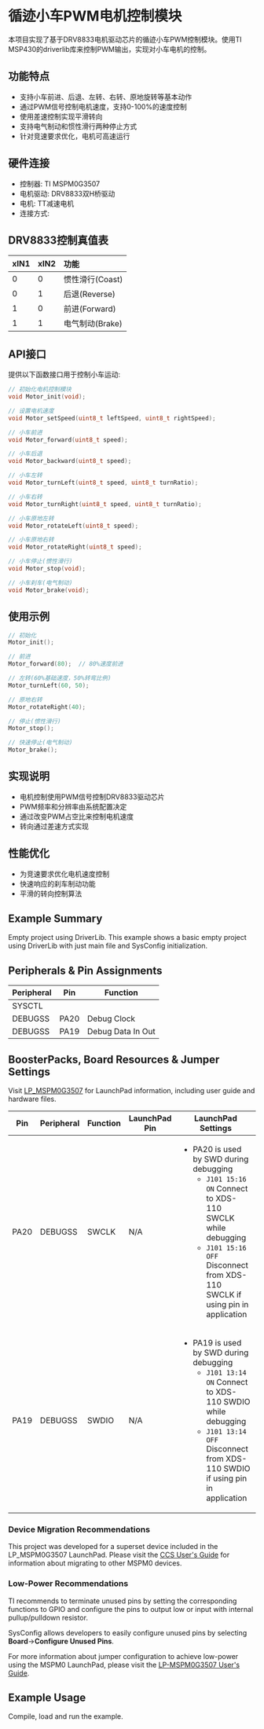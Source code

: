 # 循迹小车PWM电机控制模块

本项目实现了基于DRV8833电机驱动芯片的循迹小车PWM控制模块。使用TI MSP430的driverlib库来控制PWM输出，实现对小车电机的控制。

## 功能特点

- 支持小车前进、后退、左转、右转、原地旋转等基本动作
- 通过PWM信号控制电机速度，支持0-100%的速度控制
- 使用差速控制实现平滑转向
- 支持电气制动和惯性滑行两种停止方式
- 针对竞速要求优化，电机可高速运行

## 硬件连接

- 控制器: TI MSPM0G3507
- 电机驱动: DRV8833双H桥驱动
- 电机: TT减速电机
- 连接方式:

## DRV8833控制真值表

| xIN1 | xIN2 | 功能       |
| :--- | :--- | :---------- |
| 0    | 0    | 惯性滑行(Coast) |
| 0    | 1    | 后退(Reverse) |
| 1    | 0    | 前进(Forward) |
| 1    | 1    | 电气制动(Brake) |

## API接口

提供以下函数接口用于控制小车运动:

```c
// 初始化电机控制模块
void Motor_init(void);

// 设置电机速度
void Motor_setSpeed(uint8_t leftSpeed, uint8_t rightSpeed);

// 小车前进
void Motor_forward(uint8_t speed);

// 小车后退
void Motor_backward(uint8_t speed);

// 小车左转
void Motor_turnLeft(uint8_t speed, uint8_t turnRatio);

// 小车右转
void Motor_turnRight(uint8_t speed, uint8_t turnRatio);

// 小车原地左转
void Motor_rotateLeft(uint8_t speed);

// 小车原地右转
void Motor_rotateRight(uint8_t speed);

// 小车停止(惯性滑行)
void Motor_stop(void);

// 小车刹车(电气制动)
void Motor_brake(void);
```

## 使用示例

```c
// 初始化
Motor_init();

// 前进
Motor_forward(80);  // 80%速度前进

// 左转(60%基础速度，50%转弯比例)
Motor_turnLeft(60, 50);

// 原地右转
Motor_rotateRight(40);

// 停止(惯性滑行)
Motor_stop();

// 快速停止(电气制动)
Motor_brake();
```

## 实现说明

- 电机控制使用PWM信号控制DRV8833驱动芯片
- PWM频率和分辨率由系统配置决定
- 通过改变PWM占空比来控制电机速度
- 转向通过差速方式实现

## 性能优化

- 为竞速要求优化电机速度控制
- 快速响应的刹车制动功能
- 平滑的转向控制算法

## Example Summary

Empty project using DriverLib.
This example shows a basic empty project using DriverLib with just main file
and SysConfig initialization.

## Peripherals & Pin Assignments

| Peripheral | Pin | Function |
| --- | --- | --- |
| SYSCTL |  |  |
| DEBUGSS | PA20 | Debug Clock |
| DEBUGSS | PA19 | Debug Data In Out |

## BoosterPacks, Board Resources & Jumper Settings

Visit [LP_MSPM0G3507](https://www.ti.com/tool/LP-MSPM0G3507) for LaunchPad information, including user guide and hardware files.

| Pin | Peripheral | Function | LaunchPad Pin | LaunchPad Settings |
| --- | --- | --- | --- | --- |
| PA20 | DEBUGSS | SWCLK | N/A | <ul><li>PA20 is used by SWD during debugging<br><ul><li>`J101 15:16 ON` Connect to XDS-110 SWCLK while debugging<br><li>`J101 15:16 OFF` Disconnect from XDS-110 SWCLK if using pin in application</ul></ul> |
| PA19 | DEBUGSS | SWDIO | N/A | <ul><li>PA19 is used by SWD during debugging<br><ul><li>`J101 13:14 ON` Connect to XDS-110 SWDIO while debugging<br><li>`J101 13:14 OFF` Disconnect from XDS-110 SWDIO if using pin in application</ul></ul> |

### Device Migration Recommendations
This project was developed for a superset device included in the LP_MSPM0G3507 LaunchPad. Please
visit the [CCS User's Guide](https://software-dl.ti.com/msp430/esd/MSPM0-SDK/latest/docs/english/tools/ccs_ide_guide/doc_guide/doc_guide-srcs/ccs_ide_guide.html#sysconfig-project-migration)
for information about migrating to other MSPM0 devices.

### Low-Power Recommendations
TI recommends to terminate unused pins by setting the corresponding functions to
GPIO and configure the pins to output low or input with internal
pullup/pulldown resistor.

SysConfig allows developers to easily configure unused pins by selecting **Board**→**Configure Unused Pins**.

For more information about jumper configuration to achieve low-power using the
MSPM0 LaunchPad, please visit the [LP-MSPM0G3507 User's Guide](https://www.ti.com/lit/slau873).

## Example Usage

Compile, load and run the example.
